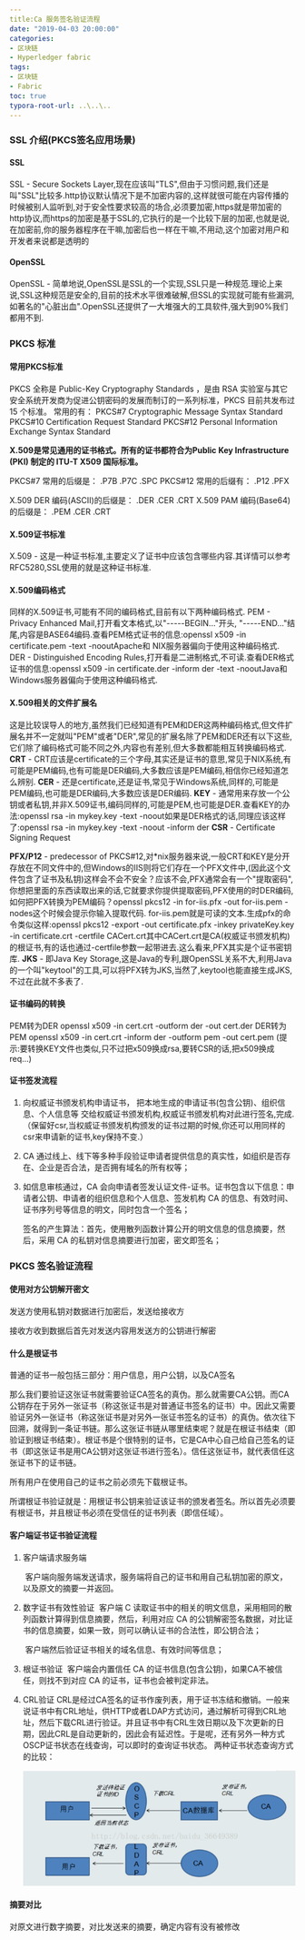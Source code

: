 ```yaml
---
title:Ca 服务签名验证流程
date: "2019-04-03 20:00:00"
categories:
- 区块链
- Hyperledger fabric
tags:
- 区块链
- Fabric
toc: true
typora-root-url: ..\..\..
---
```


### SSL 介绍(PKCS签名应用场景)

#### SSL

SSL - Secure Sockets Layer,现在应该叫"TLS",但由于习惯问题,我们还是叫"SSL"比较多.http协议默认情况下是不加密内容的,这样就很可能在内容传播的时候被别人监听到,对于安全性要求较高的场合,必须要加密,https就是带加密的http协议,而https的加密是基于SSL的,它执行的是一个比较下层的加密,也就是说,在加密前,你的服务器程序在干嘛,加密后也一样在干嘛,不用动,这个加密对用户和开发者来说都是透明的

#### OpenSSL

OpenSSL - 简单地说,OpenSSL是SSL的一个实现,SSL只是一种规范.理论上来说,SSL这种规范是安全的,目前的技术水平很难破解,但SSL的实现就可能有些漏洞,如著名的"心脏出血".OpenSSL还提供了一大堆强大的工具软件,强大到90%我们都用不到.

### PKCS 标准

#### 常用PKCS标准

PKCS 全称是 Public-Key Cryptography Standards ，是由 RSA 实验室与其它安全系统开发商为促进公钥密码的发展而制订的一系列标准，PKCS 目前共发布过 15 个标准。 常用的有：
PKCS#7 Cryptographic Message Syntax Standard
PKCS#10 Certification Request Standard
PKCS#12 Personal Information Exchange Syntax Standard

**X.509是常见通用的证书格式。所有的证书都符合为Public Key Infrastructure (PKI) 制定的 ITU-T X509 国际标准。**

PKCS#7 常用的后缀是： .P7B .P7C .SPC
PKCS#12 常用的后缀有： .P12 .PFX

X.509 DER 编码(ASCII)的后缀是： .DER .CER .CRT
X.509 PAM 编码(Base64)的后缀是： .PEM .CER .CRT

#### X.509证书标准

X.509 - 这是一种证书标准,主要定义了证书中应该包含哪些内容.其详情可以参考RFC5280,SSL使用的就是这种证书标准.

#### X.509编码格式
同样的X.509证书,可能有不同的编码格式,目前有以下两种编码格式.
PEM - Privacy Enhanced Mail,打开看文本格式,以"-----BEGIN..."开头, "-----END..."结尾,内容是BASE64编码.查看PEM格式证书的信息:openssl x509 -in certificate.pem -text -nooutApache和 NIX服务器偏向于使用这种编码格式.
DER - Distinguished Encoding Rules,打开看是二进制格式,不可读.查看DER格式证书的信息:openssl x509 -in certificate.der -inform der -text -nooutJava和Windows服务器偏向于使用这种编码格式.

#### X.509相关的文件扩展名

这是比较误导人的地方,虽然我们已经知道有PEM和DER这两种编码格式,但文件扩展名并不一定就叫"PEM"或者"DER",常见的扩展名除了PEM和DER还有以下这些,它们除了编码格式可能不同之外,内容也有差别,但大多数都能相互转换编码格式.
**CRT** - CRT应该是certificate的三个字母,其实还是证书的意思,常见于NIX系统,有可能是PEM编码,也有可能是DER编码,大多数应该是PEM编码,相信你已经知道怎么辨别.
**CER** - 还是certificate,还是证书,常见于Windows系统,同样的,可能是PEM编码,也可能是DER编码,大多数应该是DER编码.
**KEY** - 通常用来存放一个公钥或者私钥,并非X.509证书,编码同样的,可能是PEM,也可能是DER.查看KEY的办法:openssl rsa -in mykey.key -text -noout如果是DER格式的话,同理应该这样了:openssl rsa -in mykey.key -text -noout -inform der
**CSR** - Certificate Signing Request

**PFX/P12** - predecessor of PKCS#12,对*nix服务器来说,一般CRT和KEY是分开存放在不同文件中的,但Windows的IIS则将它们存在一个PFX文件中,(因此这个文件包含了证书及私钥)这样会不会不安全？应该不会,PFX通常会有一个"提取密码",你想把里面的东西读取出来的话,它就要求你提供提取密码,PFX使用的时DER编码,如何把PFX转换为PEM编码？openssl pkcs12 -in for-iis.pfx -out for-iis.pem -nodes这个时候会提示你输入提取代码. for-iis.pem就是可读的文本.生成pfx的命令类似这样:openssl pkcs12 -export -out certificate.pfx -inkey privateKey.key -in certificate.crt -certfile CACert.crt其中CACert.crt是CA(权威证书颁发机构)的根证书,有的话也通过-certfile参数一起带进去.这么看来,PFX其实是个证书密钥库.
**JKS** - 即Java Key Storage,这是Java的专利,跟OpenSSL关系不大,利用Java的一个叫"keytool"的工具,可以将PFX转为JKS,当然了,keytool也能直接生成JKS,不过在此就不多表了.

#### 证书编码的转换
PEM转为DER openssl x509 -in cert.crt -outform der -out cert.der
DER转为PEM openssl x509 -in cert.crt -inform der -outform pem -out cert.pem
(提示:要转换KEY文件也类似,只不过把x509换成rsa,要转CSR的话,把x509换成req...)

#### 证书签发流程
1. 向权威证书颁发机构申请证书， 把本地生成的申请证书(包含公钥)、组织信息、个人信息等 交给权威证书颁发机构,权威证书颁发机构对此进行签名,完成.（保留好csr,当权威证书颁发机构颁发的证书过期的时候,你还可以用同样的csr来申请新的证书,key保持不变.）

2. CA 通过线上、线下等多种手段验证申请者提供信息的真实性，如组织是否存在、企业是否合法，是否拥有域名的所有权等；

3. 如信息审核通过，CA 会向申请者签发认证文件-证书。证书包含以下信息：申请者公钥、申请者的组织信息和个人信息、签发机构 CA 的信息、有效时间、证书序列号等信息的明文，同时包含一个签名；

   签名的产生算法：首先，使用散列函数计算公开的明文信息的信息摘要，然后，采用 CA 的私钥对信息摘要进行加密，密文即签名；

### PKCS 签名验证流程

#### 使用对方公钥解开密文

发送方使用私钥对数据进行加密后，发送给接收方

接收方收到数据后首先对发送内容用发送方的公钥进行解密

#### 什么是根证书

普通的证书一般包括三部分：用户信息，用户公钥，以及CA签名

 那么我们要验证这张证书就需要验证CA签名的真伪。那么就需要CA公钥。而CA公钥存在于另外一张证书（称这张证书是对普通证书签名的证书）中。因此又需要验证另外一张证书（称这张证书是对另外一张证书签名的证书）的真伪。依次往下回溯，就得到一条证书链。那么这张证书链从哪里结束呢？就是在根证书结束（即验证到根证书结束）。根证书是个很特别的证书，它是CA中心自己给自己签名的证书（即这张证书是用CA公钥对这张证书进行签名）。信任这张证书，就代表信任这张证书下的证书链。

所有用户在使用自己的证书之前必须先下载根证书。

所谓根证书验证就是：用根证书公钥来验证该证书的颁发者签名。所以首先必须要有根证书，并且根证书必须在受信任的证书列表（即信任域）。

#### 客户端证书证书验证流程

1. 客户端请求服务端

   ​	客户端向服务端发送请求，服务端将自己的证书和用自己私钥加密的原文， 以及原文的摘要一并返回。

2. 数字证书有效性验证
   ​      客户端 C 读取证书中的相关的明文信息，采用相同的散列函数计算得到信息摘要，然后，利用对应 CA 的公钥解密签名数据，对比证书的信息摘要，如果一致，则可以确认证书的合法性，即公钥合法；

   ​	客户端然后验证证书相关的域名信息、有效时间等信息；

3. 根证书验证
   ​    客户端会内置信任 CA 的证书信息(包含公钥)，如果CA不被信任，则找不到对应 CA 的证书，证书也会被判定非法。

4. CRL验证
   ​     CRL是经过CA签名的证书作废列表，用于证书冻结和撤销。一般来说证书中有CRL地址，供HTTP或者LDAP方式访问，通过解析可得到CRL地址，然后下载CRL进行验证。
   ​     并且证书中有CRL生效日期以及下次更新的日期，因此CRL是自动更新的，因此会有延迟性。
   ​     于是呢，还有另外一种方式OSCP证书状态在线查询，可以即时的查询证书状态。
   两种证书状态查询方式的比较：

   ![1554296973500](/img/1554296973500.png)



#### 摘要对比

对原文进行数字摘要，对比发送来的摘要，确定内容有没有被修改

